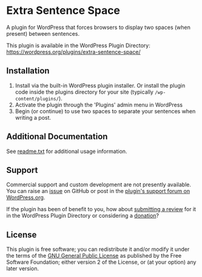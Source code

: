 # Extra Sentence Space

A plugin for WordPress that forces browsers to display two spaces (when present) between sentences.

This plugin is available in the WordPress Plugin Directory: https://wordpress.org/plugins/extra-sentence-space/


## Installation

1. Install via the built-in WordPress plugin installer. Or install the plugin code inside the plugins directory for your site (typically `/wp-content/plugins/`).
2. Activate the plugin through the 'Plugins' admin menu in WordPress
3. Begin (or continue) to use two spaces to separate your sentences when writing a post.


## Additional Documentation

See [readme.txt](https://github.com/coffee2code/extra-sentence-space/blob/master/readme.txt) for additional usage information.


## Support

Commercial support and custom development are not presently available. You can raise an [issue](https://github.com/coffee2code/extra-sentence-space/issues) on GitHub or post in the [plugin's support forum on WordPress.org](https://wordpress.org/support/plugin/extra-sentence-space/).

If the plugin has been of benefit to you, how about [submitting a review](https://wordpress.org/support/plugin/extra-sentence-space/reviews/) for it in the WordPress Plugin Directory or considering a [donation](https://www.paypal.com/cgi-bin/webscr?cmd=_s-xclick&hosted_button_id=6ARCFJ9TX3522)?


## License

This plugin is free software; you can redistribute it and/or modify it under the terms of the [GNU General Public License](https://www.gnu.org/licenses/gpl-2.0.html) as published by the Free Software Foundation; either version 2 of the License, or (at your option) any later version.